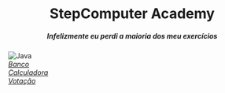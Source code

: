 <center>
    <h1>StepComputer Academy</h1>
    <h5>Infelizmente eu perdi a maioria dos meu exercícios</h5>
</center>

![Java](https://img.shields.io/badge/java-%23ED8B00.svg?style=for-the-badge&logo=java&logoColor=white)<br>
_[Banco](\Banco)_<br>
_[Calculadora](\Calculadora)_<br>
_[Votação](\Votacao)_<br>
